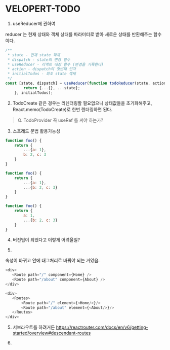 # VELOPERT-TODO

1. useReducer에 관하여

reducer 는 현재 상태와 객체 상태를 파라미터로 받아 새로운 상태를 반환해주는 함수이다.

```js
/**
 * state - 현재 state 객체
 * dispatch - state의 변경 함수
 * useReducer - 리액트 내장 함수 (변경을 기록한다)
 * action - dispatch의 첫번째 인자
 * initialTodos - 최초 state 객체
 */
const [state, dispatch] = useReducer(function todoReducer(state, action) {
        return {...{}, ...state};
    }, initialTodos);

```

2. TodoCreate 같은 경우는 리렌더링할 필요없으니 상태값들을 초기화해주고,  
   React.memo(TodoCreate)로 한번 렌더링하면 된다.

> Q. TodoProvider 꼭 useRef 를 써야 하는가?

3. 스프레드 문법 활용가능성

```js
function foo() {
    return {
        ...{a: 1}, 
        b: 2, c: 3
    }
}

function foo() {
    return {
        ...{a: 1},
        ...{b: 2, c: 3}
    }
}

function foo() {
    return {
        a: 1,
        ...{b: 2, c: 3}
    }
}
```

4. 버전업이 되었다고 이렇게 어려울일?

1.
속성이 바뀌고
안에 태그처리로 바꿔야 되는 거였음.
```js
<div>
   <Route path="/" component={Home} />
   <Route path="/about" component={About} />
</div>

<div>
   <Routes>
       <Route path="/" element={<Home/>}/>
       <Route path="/about" element={<About/>}/>
   </Routes>
</div>

```

5. 서브라우트를 하려거든
   https://reactrouter.com/docs/en/v6/getting-started/overview#descendant-routes

6. 